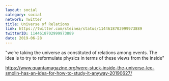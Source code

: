 ```yaml
---
layout: social
category: social
network: Twitter
title: Universe of Relations
link: https://twitter.com/steinea/status/1144618702999973889
twitterID: 1144618702999973889
date: 2019-06-28
---
```


"we’re taking the universe as constituted of relations among events. The idea is to try to reformulate physics in terms of these views from the inside"

<https://www.quantamagazine.org/were-stuck-inside-the-universe-lee-smolin-has-an-idea-for-how-to-study-it-anyway-20190627/>
